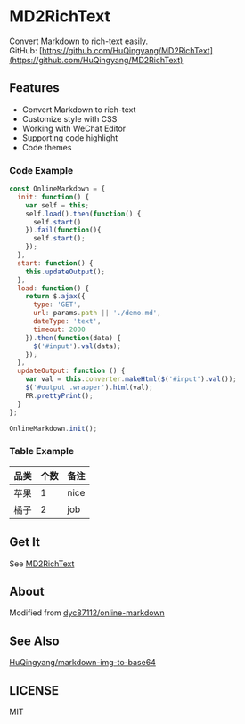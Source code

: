 # MD2RichText
Convert Markdown to rich-text easily.  
GitHub: [https://github.com/HuQingyang/MD2RichText](https://github.com/HuQingyang/MD2RichText)

## Features
* Convert Markdown to rich-text
* Customize style with CSS
* Working with WeChat Editor
* Supporting code highlight
* Code themes

### Code Example
```javascript
const OnlineMarkdown = {
  init: function() {
    var self = this;
    self.load().then(function() {
      self.start()
    }).fail(function(){
      self.start();
    });
  },
  start: function() {
    this.updateOutput();
  },
  load: function() {
    return $.ajax({
      type: 'GET',
      url: params.path || './demo.md',
      dateType: 'text',
      timeout: 2000
    }).then(function(data) {
      $('#input').val(data);
    });
  },
  updateOutput: function () {
    var val = this.converter.makeHtml($('#input').val());
    $('#output .wrapper').html(val);
    PR.prettyPrint();
  }
};

OnlineMarkdown.init();
```

### Table Example

| 品类 | 个数 | 备注 |
|-----|-----|------|
| 苹果 | 1   | nice |
| 橘子 | 2   | job |

## Get It
See [MD2RichText](https://)

## About
Modified from [dyc87112/online-markdown](https://github.com/dyc87112/online-markdown/)  

## See Also
[HuQingyang/markdown-img-to-base64](https://github.com/HuQingyang/markdown-img-to-base64)

## LICENSE
MIT
